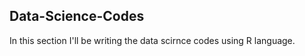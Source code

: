 ## Data-Science-Codes ##     
In this section I'll be writing the data scirnce codes using R language. 
